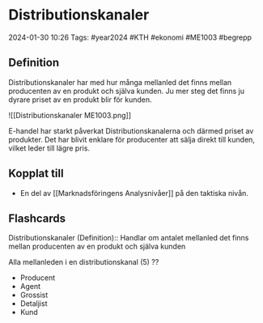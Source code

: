 # Distributionskanaler

2024-01-30 10:26
Tags: #year2024 #KTH #ekonomi #ME1003 #begrepp

## Definition

Distributionskanaler har med hur många mellanled det finns mellan producenten av en produkt och själva kunden. Ju mer steg det finns ju dyrare priset av en produkt blir för kunden.

![[Distributionskanaler ME1003.png]]

E-handel har starkt påverkat Distributionskanalerna och därmed priset av produkter. Det har blivit enklare för producenter att sälja direkt till kunden, vilket leder till lägre pris.

## Kopplat till

- En del av [[Marknadsföringens Analysnivåer]] på den taktiska nivån.

## Flashcards

Distributionskanaler (Definition):: Handlar om antalet mellanled det finns mellan producenten av en produkt och själva kunden
<!--SR:!2024-02-18,10,270!2024-02-23,14,294-->

Alla mellanleden i en distributionskanal (5)
??
- Producent
- Agent
- Grossist
- Detaljist
- Kund
<!--SR:!2024-02-21,13,290!2024-02-13,10,270-->

